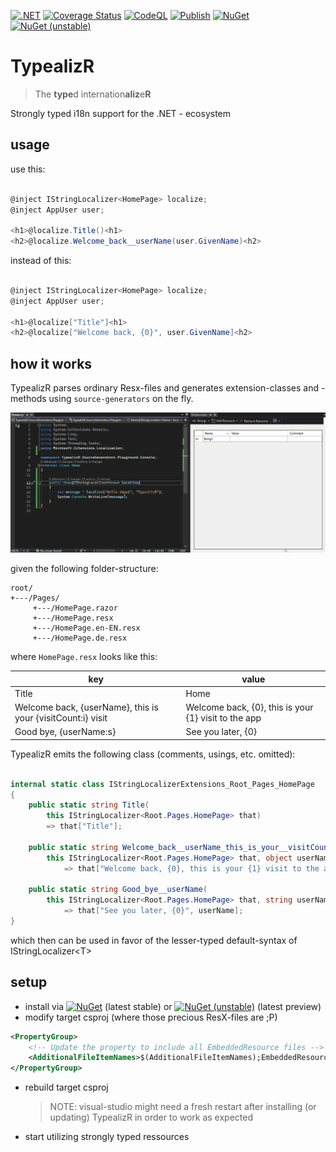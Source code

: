 [![.NET](https://github.com/earloc/TypealizR/actions/workflows/dotnet.yml/badge.svg)](https://github.com/earloc/TypealizR/actions/workflows/dotnet.yml)
[![Coverage Status](https://coveralls.io/repos/github/earloc/TypealizR/badge.svg?branch=main)](https://coveralls.io/github/earloc/TypealizR?branch=main)
[![CodeQL](https://github.com/earloc/TypealizR/actions/workflows/codeql.yml/badge.svg)](https://github.com/earloc/TypealizR/actions/workflows/codeql.yml)
[![Publish](https://github.com/earloc/TypealizR/actions/workflows/publish.yml/badge.svg)](https://github.com/earloc/TypealizR/actions/workflows/publish.yml)
[![NuGet](https://img.shields.io/nuget/v/TypealizR)](https://www.nuget.org/packages/TypealizR)
[![NuGet (unstable)](https://img.shields.io/nuget/vpre/TypealizR)]((https://www.nuget.org/packages/TypealizR))

# TypealizR
> The **type**d internation**aliz**e**R**

Strongly typed i18n support for the .NET - ecosystem

## usage

use this:

```csharp

@inject IStringLocalizer<HomePage> localize;
@inject AppUser user;

<h1>@localize.Title()<h1>
<h2>@localize.Welcome_back__userName(user.GivenName)<h2>

```

instead of this:


```csharp

@inject IStringLocalizer<HomePage> localize;
@inject AppUser user;

<h1>@localize["Title"]<h1>
<h2>@localize["Welcome back, {0}", user.GivenName]<h2>

```

## how it works

TypealizR parses ordinary Resx-files and generates extension-classes and -methods using `source-generators` on the fly.

![demo_typealize_translation_initial]


given the following folder-structure:

```
root/
+---/Pages/
     +---/HomePage.razor
     +---/HomePage.resx
     +---/HomePage.en-EN.resx
     +---/HomePage.de.resx
```

where `HomePage.resx` looks like this:

| key | value |
|------|-------|
| Title | Home |
|Welcome back, {userName}, this is your {visitCount:i} visit | Welcome back, {0}, this is your {1} visit to the app |
|Good bye, {userName:s} | See you later, {0} |

TypealizR emits the following class (comments, usings, etc. omitted):

```csharp

internal static class IStringLocalizerExtensions_Root_Pages_HomePage 
{
	public static string Title(
		this IStringLocalizer<Root.Pages.HomePage> that) 
		=> that["Title"];
		
	public static string Welcome_back__userName_this_is_your__visitCount__visit(
		this IStringLocalizer<Root.Pages.HomePage> that, object userName, int visitCount) 
			=> that["Welcome back, {0}, this is your {1} visit to the app", userName, visitCount];
		
	public static string Good_bye__userName(
		this IStringLocalizer<Root.Pages.HomePage> that, string userName) 
			=> that["See you later, {0}", userName];
}

```

which then can be used in favor of the lesser-typed default-syntax of IStringLocalizer&lt;T&gt;


## setup

- install via [![NuGet](https://img.shields.io/nuget/v/TypealizR)](https://www.nuget.org/packages/TypealizR) (latest stable) or [![NuGet (unstable)](https://img.shields.io/nuget/vpre/TypealizR)]((https://www.nuget.org/packages/TypealizR)) (latest preview)
- modify target csproj (where those precious ResX-files are ;P)
```xml
<PropertyGroup>
	<!-- Update the property to include all EmbeddedResource files -->
	<AdditionalFileItemNames>$(AdditionalFileItemNames);EmbeddedResource</AdditionalFileItemNames>
</PropertyGroup>
```
- rebuild target csproj
  > NOTE: visual-studio might need a fresh restart after installing (or updating) TypealizR in order to work as expected
- start utilizing strongly typed ressources

[demo_typealize_translation_initial]:docs/assets/demo_typealize_translation_initial.gif
